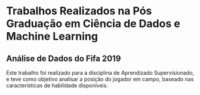 # Trabalhos Realizados na Pós Graduação em Ciência de Dados e Machine Learning

## Análise de Dados do Fifa 2019

Este trabalho foi realizado para a disciplina de Aprendizado Supervisionado, e teve como objetivo analisar a posição do jogador em campo, baseado nas características de habilidade disponíveis.
